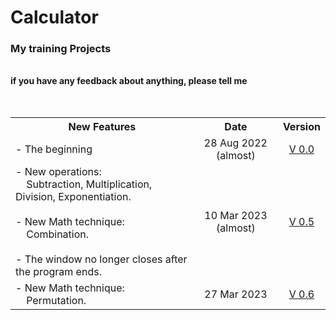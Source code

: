 # Calculator
<h3> My training Projects </h3>
<br>
<b> if you have any feedback about anything, please tell me </b>
<br>
<br>
<br>
<table>
    <tr>
        <th>
            New Features
        </th> 
        <th>
            Date
        </th>
        <th>
            Version
        </th>
    </tr>
    <tr> 
        <td>
            - The beginning 
        </td>
        <td align = "center">
            28 Aug 2022 (almost)
        </td> 
        <td align = "center">
            <a href= "https://github.com/abdallahatf/Projects/blob/main/Calculator/in%20Python/Calculator%20in%20Python%20V%200.0.py"> V 0.0 </a>
        </td>
    </tr>
    <tr>
        <td>
            - New operations:
            <br>
            &nbsp; &nbsp; Subtraction, Multiplication, Division, Exponentiation.
            <br>
            <br>
            - New Math technique:
            <br>
            &nbsp; &nbsp; Combination.
            <br>
            <br>
            - The window no longer closes after the program ends.
        </td>
        <td align = "center">
            10 Mar 2023 (almost)
        </td>
        <td align = "center">
            <a href = "https://github.com/abdallahatf/Projects/blob/main/Calculator/in%20Python/Calculator%20in%20Python%20V%200.5.py"> V 0.5 </a>
        </td>
    </tr>
    <tr>
        <td>
            - New Math technique:
            <br>
            &nbsp; &nbsp; Permutation.
        </td>
        <td align = "center">
            27 Mar 2023
        </td>
        <td align = "center">
            <a href = "https://github.com/abdallahatf/Projects/blob/main/Calculator/in%20Python/Calculator%20in%20Python%20V%200.6.py"> V 0.6 </a>
        </td>
    </tr>
</table>
